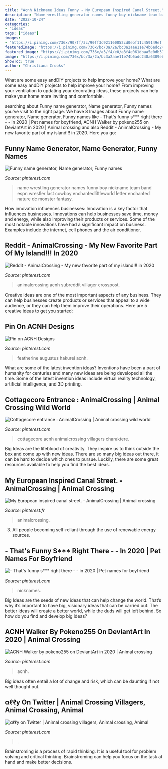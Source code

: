 ```yaml
---
title: "Acnh Nickname Ideas Funny ~ My European Inspired Canal Street."
description: "Name wrestling generator names funny boy nickname team band espn wrestler last cowboy enchantedlittleworld letter enchanted nature dc monster fantasy"
date: "2022-10-24"
categories:
- "ideas"
tags: ["ideas"]
images:
- "https://i.pinimg.com/736x/90/ff/3c/90ff3c921160052cd0ebf11c459149ef.jpg"
featuredImage: "https://i.pinimg.com/736x/bc/3a/2a/bc3a2aae11e74b6adc248a6309ebfddb.jpg"
featured_image: "https://i.pinimg.com/736x/a3/f4/e0/a3f4e061dbaa5e0db37897eb8de355db.jpg"
image: "https://i.pinimg.com/736x/bc/3a/2a/bc3a2aae11e74b6adc248a6309ebfddb.jpg"
ShowToc: true
author: "Christiana Crooks"
---
```



What are some easy andDIY projects to help improve your home?
What are some easy andDIY projects to help improve your home? From improving your ventilation to updating your decorating ideas, these projects can help make your home more inviting and comfortable.

	

		
searching about Funny name generator, Name generator, Funny names you've visit to the right page. We have 8 Images about Funny name generator, Name generator, Funny names like - That&#039;s funny s*** right there - - in 2020 | Pet names for boyfriend, ACNH Walker by pokeno255 on DeviantArt in 2020 | Animal crossing and also Reddit - AnimalCrossing - My new favorite part of my island!!! in 2020. Here you go:
		
    
## Funny Name Generator, Name Generator, Funny Names

<img loading=lazy src="https://i.pinimg.com/736x/07/dc/50/07dc503f071b62bb3901f2fc9b74615c.jpg" onerror="this.onerror=null;this.src='https://tse1.mm.bing.net/th?id=OIP.hyyIX6AuxrkeJdZ5ZlM33wHaHa&amp;pid=15.1';" alt="Funny name generator, Name generator, Funny names">

_Source: pinterest.com_

>name wrestling generator names funny boy nickname team band espn wrestler last cowboy enchantedlittleworld letter enchanted nature dc monster fantasy. 

	

How innovation influences businesses:
Innovation is a key factor that influences businesses. Innovations can help businesses save time, money and energy, while also improving their products or services. Some of the most notable innovations have had a significant impact on business. Examples include the internet, cell phones and the air conditioner.

    
## Reddit - AnimalCrossing - My New Favorite Part Of My Island!!! In 2020

<img loading=lazy src="https://i.pinimg.com/736x/bc/3a/2a/bc3a2aae11e74b6adc248a6309ebfddb.jpg" onerror="this.onerror=null;this.src='https://tse3.mm.bing.net/th?id=OIP.XC1x64NZqUyLuEoL9ty_aQHaHa&amp;pid=15.1';" alt="Reddit - AnimalCrossing - My new favorite part of my island!!! in 2020">

_Source: pinterest.com_

>animalcrossing acnh subreddit villager crosspost. 

	

Creative ideas are one of the most important aspects of any business. They can help businesses create products or services that appeal to a wide audience, or they can help them improve their operations. Here are 5 creative ideas to get you started: 

    
## Pin On ACNH Designs

<img loading=lazy src="https://i.pinimg.com/736x/41/bd/9f/41bd9f6a19eb609c0eb4704fb84fbde9.jpg" onerror="this.onerror=null;this.src='https://tse1.mm.bing.net/th?id=OIP.pRRc16WNVtUIgO5YdvpdxgHaJI&amp;pid=15.1';" alt="Pin on ACNH Designs">

_Source: pinterest.com_

>featherine augustus hakurei acnh. 

	

What are some of the latest invention ideas?
Inventions have been a part of humanity for centuries and many new ideas are being developed all the time. Some of the latest invention ideas include virtual reality technology, artificial intelligence, and 3D printing.

    
## Cottagecore Entrance : AnimalCrossing | Animal Crossing Wild World

<img loading=lazy src="https://i.pinimg.com/736x/a3/f4/e0/a3f4e061dbaa5e0db37897eb8de355db.jpg" onerror="this.onerror=null;this.src='https://tse4.mm.bing.net/th?id=OIP.MRnZimOwS2udyjyEub6Z9wHaEK&amp;pid=15.1';" alt="Cottagecore entrance : AnimalCrossing | Animal crossing wild world">

_Source: pinterest.com_

>cottagecore acnh animalcrossing villagers charaktere. 

	

Big Ideas are the lifeblood of creativity. They inspire us to think outside the box and come up with new ideas. There are so many big ideas out there, it can be hard to decide which ones to pursue. Luckily, there are some great resources available to help you find the best ideas.

    
## My European Inspired Canal Street. - AnimalCrossing | Animal Crossing

<img loading=lazy src="https://i.pinimg.com/736x/0d/0f/34/0d0f3401f743012fb820d66c959d2ac2.jpg" onerror="this.onerror=null;this.src='https://tse1.mm.bing.net/th?id=OIP.31vFxFd_hQoVHLwosMn4_gHaEK&amp;pid=15.1';" alt="My European inspired canal street. - AnimalCrossing | Animal crossing">

_Source: pinterest.fr_

>animalcrossing. 

	

3. All people becoming self-reliant through the use of renewable energy sources. 

    
## - That&#039;s Funny S*** Right There - - In 2020 | Pet Names For Boyfriend

<img loading=lazy src="https://i.pinimg.com/736x/7a/ac/f2/7aacf23fd59e48195a84349a891cdf43.jpg" onerror="this.onerror=null;this.src='https://tse2.mm.bing.net/th?id=OIP.j1QDwD2rQXYOBlnx_OyfzQHaNK&amp;pid=15.1';" alt="- That&#039;s funny s*** right there - - in 2020 | Pet names for boyfriend">

_Source: pinterest.com_

>nicknames. 

	

Big Ideas are the seeds of new ideas that can help change the world. That’s why it’s important to have big, visionary ideas that can be carried out. The better ideas will create a better world, while the duds will get left behind. So how do you find and develop big ideas?

    
## ACNH Walker By Pokeno255 On DeviantArt In 2020 | Animal Crossing

<img loading=lazy src="https://i.pinimg.com/736x/ec/4f/b6/ec4fb6aa6430c26b91202a4bb93bde29.jpg" onerror="this.onerror=null;this.src='https://tse2.mm.bing.net/th?id=OIP.jhYSuxMDG3ykMlg2CCStRQHaHa&amp;pid=15.1';" alt="ACNH Walker by pokeno255 on DeviantArt in 2020 | Animal crossing">

_Source: pinterest.com_

>acnh. 

	

Big ideas often entail a lot of change and risk, which can be daunting if not well thought out.

    
## αℓℓy On Twitter | Animal Crossing Villagers, Animal Crossing, Animal

<img loading=lazy src="https://i.pinimg.com/736x/90/ff/3c/90ff3c921160052cd0ebf11c459149ef.jpg" onerror="this.onerror=null;this.src='https://tse4.mm.bing.net/th?id=OIP.J5zajnUE-dZgIYb_dei2EwHaEK&amp;pid=15.1';" alt="αℓℓy on Twitter | Animal crossing villagers, Animal crossing, Animal">

_Source: pinterest.com_

>. 

	

Brainstroming is a process of rapid thinking. It is a useful tool for problem solving and critical thinking. Brainstroming can help you focus on the task at hand and make better decisions.

